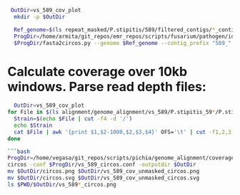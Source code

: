   
```bash
 OutDir=vs_589_cov_plot
  mkdir -p $OutDir

  Ref_genome=$(ls repeat_masked/P.stipitis/589/filtered_contigs/*_contigs_hardmasked.fa)
  ProgDir=/home/armita/git_repos/emr_repos/scripts/fusarium/pathogen/identify_LS_chromosomes/circos
  $ProgDir/fasta2circos.py --genome $Ref_genome --contig_prefix "589_" > $OutDir/ref_genome.txt
  ```

  # Calculate coverage over 10kb windows. Parse read depth files:

```bash
  OutDir=vs_589_cov_plot
for File in $(ls alignment/genome_alignment/vs_589/P.stipitis_59*/P.stipitis_59*_vs_589_depth_10kb.tsv); do
  Strain=$(echo $File | cut -f4 -d '/')
  echo $Strain
  cat $File | awk '{print $1,$2-1000,$2,$3,$4}' OFS='\t' | cut -f1,2,3,4 | sed 's/contig_/g' > $OutDir/${Strain}_vs_ref_hardmasked_scatterplot.tsv
done

```bash
ProgDir=/home/vegasa/git_repos/scripts/pichia/genome_alignment/coverage_plot/vs_589
circos -conf $ProgDir/vs_589_circos.conf -outputdir $OutDir
mv $OutDir/circos.png $OutDir/vs_589_cov_unmasked_circos.png
mv $OutDir/circos.svg $OutDir/vs_589_cov_unmasked_circos.svg
ls $PWD/$OutDir/vs_589*_circos.png
```
